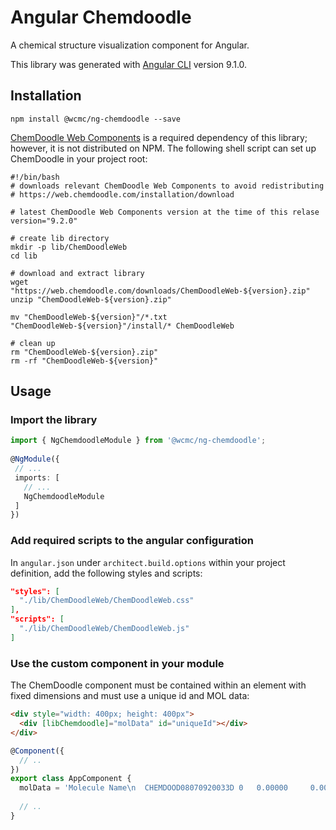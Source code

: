 # Angular Chemdoodle

A chemical structure visualization component for Angular.

This library was generated with [Angular CLI](https://github.com/angular/angular-cli) version 9.1.0.
## Installation

```shell
npm install @wcmc/ng-chemdoodle --save
```

[ChemDoodle Web Components](https://web.chemdoodle.com) is a required dependency of this library; however, it is not distributed on NPM.  The following shell script can set up ChemDoodle in your project root:

```shell
#!/bin/bash
# downloads relevant ChemDoodle Web Components to avoid redistributing
# https://web.chemdoodle.com/installation/download

# latest ChemDoodle Web Components version at the time of this relase
version="9.2.0"

# create lib directory
mkdir -p lib/ChemDoodleWeb
cd lib

# download and extract library
wget "https://web.chemdoodle.com/downloads/ChemDoodleWeb-${version}.zip"
unzip "ChemDoodleWeb-${version}.zip"

mv "ChemDoodleWeb-${version}"/*.txt "ChemDoodleWeb-${version}"/install/* ChemDoodleWeb

# clean up
rm "ChemDoodleWeb-${version}.zip"
rm -rf "ChemDoodleWeb-${version}"
```

## Usage

### Import the library
```typescript
import { NgChemdoodleModule } from '@wcmc/ng-chemdoodle';
 
@NgModule({
 // ...
 imports: [
   // ...
   NgChemdoodleModule
 ]
})
```

### Add required scripts to the angular configuration
In `angular.json` under `architect.build.options` within your project definition, add the following styles and scripts:

```json
"styles": [
  "./lib/ChemDoodleWeb/ChemDoodleWeb.css"
],
"scripts": [
  "./lib/ChemDoodleWeb/ChemDoodleWeb.js"
]
```

### Use the custom component in your module
The ChemDoodle component must be contained within an element with fixed dimensions and must use a unique id and MOL data:

```html
<div style="width: 400px; height: 400px">
  <div [libChemdoodle]="molData" id="uniqueId"></div>
</div>
```

```typescript 
@Component({
  // ..
})
export class AppComponent {
  molData = 'Molecule Name\n  CHEMDOOD08070920033D 0   0.00000     0.00000     0\n[Insert Comment Here]\n 14 15  0  0  0  0  0  0  0  0  1 V2000\n   -0.3318    2.0000    0.0000   O 0  0  0  1  0  0  0  0  0  0  0  0\n   -0.3318    1.0000    0.0000   C 0  0  0  1  0  0  0  0  0  0  0  0\n   -1.1980    0.5000    0.0000   N 0  0  0  1  0  0  0  0  0  0  0  0\n    0.5342    0.5000    0.0000   C 0  0  0  1  0  0  0  0  0  0  0  0\n   -1.1980   -0.5000    0.0000   C 0  0  0  1  0  0  0  0  0  0  0  0\n   -2.0640    1.0000    0.0000   C 0  0  0  4  0  0  0  0  0  0  0  0\n    1.4804    0.8047    0.0000   N 0  0  0  1  0  0  0  0  0  0  0  0\n    0.5342   -0.5000    0.0000   C 0  0  0  1  0  0  0  0  0  0  0  0\n   -2.0640   -1.0000    0.0000   O 0  0  0  1  0  0  0  0  0  0  0  0\n   -0.3318   -1.0000    0.0000   N 0  0  0  1  0  0  0  0  0  0  0  0\n    2.0640   -0.0000    0.0000   C 0  0  0  2  0  0  0  0  0  0  0  0\n    1.7910    1.7553    0.0000   C 0  0  0  4  0  0  0  0  0  0  0  0\n    1.4804   -0.8047    0.0000   N 0  0  0  1  0  0  0  0  0  0  0  0\n   -0.3318   -2.0000    0.0000   C 0  0  0  4  0  0  0  0  0  0  0  0\n  1  2  2  0  0  0  0\n  3  2  1  0  0  0  0\n  4  2  1  0  0  0  0\n  3  5  1  0  0  0  0\n  3  6  1  0  0  0  0\n  7  4  1  0  0  0  0\n  4  8  2  0  0  0  0\n  9  5  2  0  0  0  0\n 10  5  1  0  0  0  0\n 10  8  1  0  0  0  0\n  7 11  1  0  0  0  0\n  7 12  1  0  0  0  0\n 13  8  1  0  0  0  0\n 13 11  2  0  0  0  0\n 10 14  1  0  0  0  0\nM  END\n> <DATE>\n07-08-2009\n';
  
  // ..
}
```
